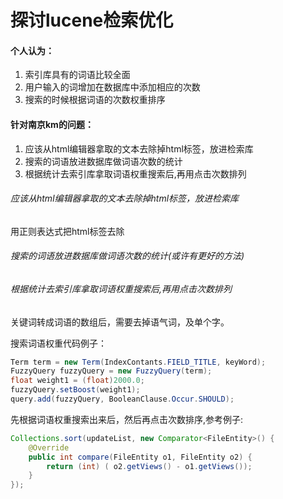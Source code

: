 # 探讨lucene检索优化

#### 个人认为：

1. 索引库具有的词语比较全面
2. 用户输入的词增加在数据库中添加相应的次数
3. 搜索的时候根据词语的次数权重排序



#### 针对南京km的问题：

1. 应该从html编辑器拿取的文本去除掉html标签，放进检索库
2. 搜索的词语放进数据库做词语次数的统计
3. 根据统计去索引库拿取词语权重搜索后,再用点击次数排列



###### 应该从html编辑器拿取的文本去除掉html标签，放进检索库

用正则表达式把html标签去除



###### 搜索的词语放进数据库做词语次数的统计(或许有更好的方法)



###### 根据统计去索引库拿取词语权重搜索后,再用点击次数排列

关键词转成词语的数组后，需要去掉语气词，及单个字。

搜索词语权重代码例子：

```java
Term term = new Term(IndexContants.FIELD_TITLE, keyWord);
FuzzyQuery fuzzyQuery = new FuzzyQuery(term);
float weight1 = (float)2000.0;
fuzzyQuery.setBoost(weight1);
query.add(fuzzyQuery, BooleanClause.Occur.SHOULD);
```

先根据词语权重搜索出来后，然后再点击次数排序,参考例子:

```java
Collections.sort(updateList, new Comparator<FileEntity>() {
    @Override
    public int compare(FileEntity o1, FileEntity o2) {
    	return (int) ( o2.getViews() - o1.getViews());
    }
});
```




